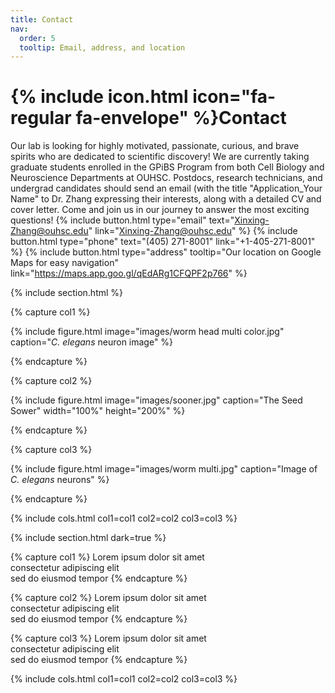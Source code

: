 ```yaml
---
title: Contact
nav:
  order: 5
  tooltip: Email, address, and location
---
```


# {% include icon.html icon="fa-regular fa-envelope" %}Contact

Our lab is looking for highly motivated, passionate, curious, and brave spirits who are dedicated to scientific discovery! We are currently taking graduate students enrolled in the GPiBS Program from both Cell Biology and Neuroscience Departments at OUHSC. Postdocs, research technicians, and undergrad candidates should send an email (with the title "Application_Your Name" to Dr. Zhang expressing their interests, along with a detailed CV and cover letter. Come and join us in our journey to answer the most exciting questions!
{%
  include button.html
  type="email"
  text="Xinxing-Zhang@ouhsc.edu"
  link="Xinxing-Zhang@ouhsc.edu"
%}
{%
  include button.html
  type="phone"
  text="(405) 271-8001"
  link="+1-405-271-8001"
%}
{%
  include button.html
  type="address"
  tooltip="Our location on Google Maps for easy navigation"
  link="https://maps.app.goo.gl/qEdARg1CFQPF2p766"
%}

{% include section.html %}

{% capture col1 %}

{%
  include figure.html
  image="images/worm head multi color.jpg"
  caption="*C. elegans* neuron image"
%}

{% endcapture %}

{% capture col2 %}

{%
  include figure.html
  image="images/sooner.jpg"
  caption="The Seed Sower"
  width="100%"
  height="200%"
%}

{% endcapture %}

{% capture col3 %}

{%
  include figure.html
  image="images/worm multi.jpg"
  caption="Image of *C. elegans* neurons"
%}

{% endcapture %}

{% include cols.html col1=col1 col2=col2 col3=col3 %}

{% include section.html dark=true %}

{% capture col1 %}
Lorem ipsum dolor sit amet  
consectetur adipiscing elit  
sed do eiusmod tempor
{% endcapture %}

{% capture col2 %}
Lorem ipsum dolor sit amet  
consectetur adipiscing elit  
sed do eiusmod tempor
{% endcapture %}

{% capture col3 %}
Lorem ipsum dolor sit amet  
consectetur adipiscing elit  
sed do eiusmod tempor
{% endcapture %}

{% include cols.html col1=col1 col2=col2 col3=col3 %}
